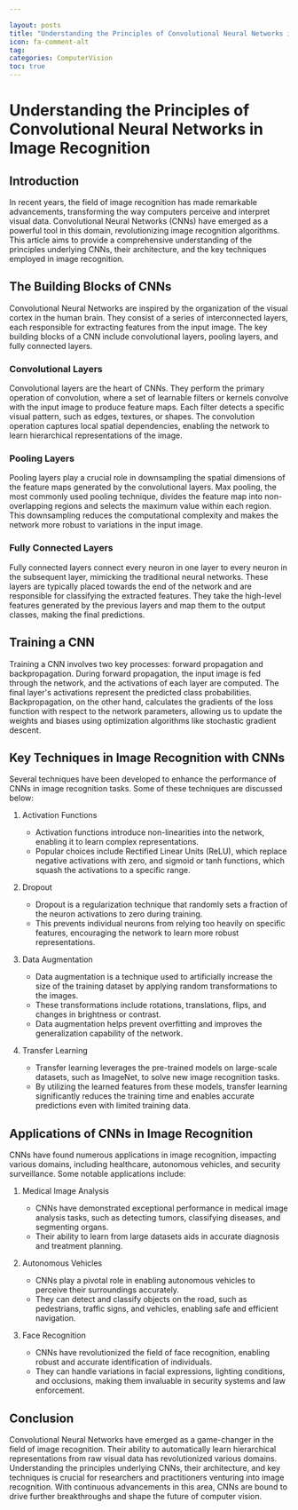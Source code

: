 ```yaml
---

layout: posts
title: "Understanding the Principles of Convolutional Neural Networks in Image Recognition"
icon: fa-comment-alt
tag:      
categories: ComputerVision
toc: true
---
```




# Understanding the Principles of Convolutional Neural Networks in Image Recognition

## Introduction
In recent years, the field of image recognition has made remarkable advancements, transforming the way computers perceive and interpret visual data. Convolutional Neural Networks (CNNs) have emerged as a powerful tool in this domain, revolutionizing image recognition algorithms. This article aims to provide a comprehensive understanding of the principles underlying CNNs, their architecture, and the key techniques employed in image recognition.

## The Building Blocks of CNNs
Convolutional Neural Networks are inspired by the organization of the visual cortex in the human brain. They consist of a series of interconnected layers, each responsible for extracting features from the input image. The key building blocks of a CNN include convolutional layers, pooling layers, and fully connected layers.

### Convolutional Layers
Convolutional layers are the heart of CNNs. They perform the primary operation of convolution, where a set of learnable filters or kernels convolve with the input image to produce feature maps. Each filter detects a specific visual pattern, such as edges, textures, or shapes. The convolution operation captures local spatial dependencies, enabling the network to learn hierarchical representations of the image.

### Pooling Layers
Pooling layers play a crucial role in downsampling the spatial dimensions of the feature maps generated by the convolutional layers. Max pooling, the most commonly used pooling technique, divides the feature map into non-overlapping regions and selects the maximum value within each region. This downsampling reduces the computational complexity and makes the network more robust to variations in the input image.

### Fully Connected Layers
Fully connected layers connect every neuron in one layer to every neuron in the subsequent layer, mimicking the traditional neural networks. These layers are typically placed towards the end of the network and are responsible for classifying the extracted features. They take the high-level features generated by the previous layers and map them to the output classes, making the final predictions.

## Training a CNN
Training a CNN involves two key processes: forward propagation and backpropagation. During forward propagation, the input image is fed through the network, and the activations of each layer are computed. The final layer's activations represent the predicted class probabilities. Backpropagation, on the other hand, calculates the gradients of the loss function with respect to the network parameters, allowing us to update the weights and biases using optimization algorithms like stochastic gradient descent.

## Key Techniques in Image Recognition with CNNs
Several techniques have been developed to enhance the performance of CNNs in image recognition tasks. Some of these techniques are discussed below:

1. Activation Functions
   - Activation functions introduce non-linearities into the network, enabling it to learn complex representations. 
   - Popular choices include Rectified Linear Units (ReLU), which replace negative activations with zero, and sigmoid or tanh functions, which squash the activations to a specific range.

2. Dropout
   - Dropout is a regularization technique that randomly sets a fraction of the neuron activations to zero during training. 
   - This prevents individual neurons from relying too heavily on specific features, encouraging the network to learn more robust representations.

3. Data Augmentation
   - Data augmentation is a technique used to artificially increase the size of the training dataset by applying random transformations to the images. 
   - These transformations include rotations, translations, flips, and changes in brightness or contrast. 
   - Data augmentation helps prevent overfitting and improves the generalization capability of the network.

4. Transfer Learning
   - Transfer learning leverages the pre-trained models on large-scale datasets, such as ImageNet, to solve new image recognition tasks. 
   - By utilizing the learned features from these models, transfer learning significantly reduces the training time and enables accurate predictions even with limited training data.

## Applications of CNNs in Image Recognition
CNNs have found numerous applications in image recognition, impacting various domains, including healthcare, autonomous vehicles, and security surveillance. Some notable applications include:

1. Medical Image Analysis
   - CNNs have demonstrated exceptional performance in medical image analysis tasks, such as detecting tumors, classifying diseases, and segmenting organs. 
   - Their ability to learn from large datasets aids in accurate diagnosis and treatment planning.

2. Autonomous Vehicles
   - CNNs play a pivotal role in enabling autonomous vehicles to perceive their surroundings accurately. 
   - They can detect and classify objects on the road, such as pedestrians, traffic signs, and vehicles, enabling safe and efficient navigation.

3. Face Recognition
   - CNNs have revolutionized the field of face recognition, enabling robust and accurate identification of individuals. 
   - They can handle variations in facial expressions, lighting conditions, and occlusions, making them invaluable in security systems and law enforcement.

## Conclusion
Convolutional Neural Networks have emerged as a game-changer in the field of image recognition. Their ability to automatically learn hierarchical representations from raw visual data has revolutionized various domains. Understanding the principles underlying CNNs, their architecture, and key techniques is crucial for researchers and practitioners venturing into image recognition. With continuous advancements in this area, CNNs are bound to drive further breakthroughs and shape the future of computer vision.